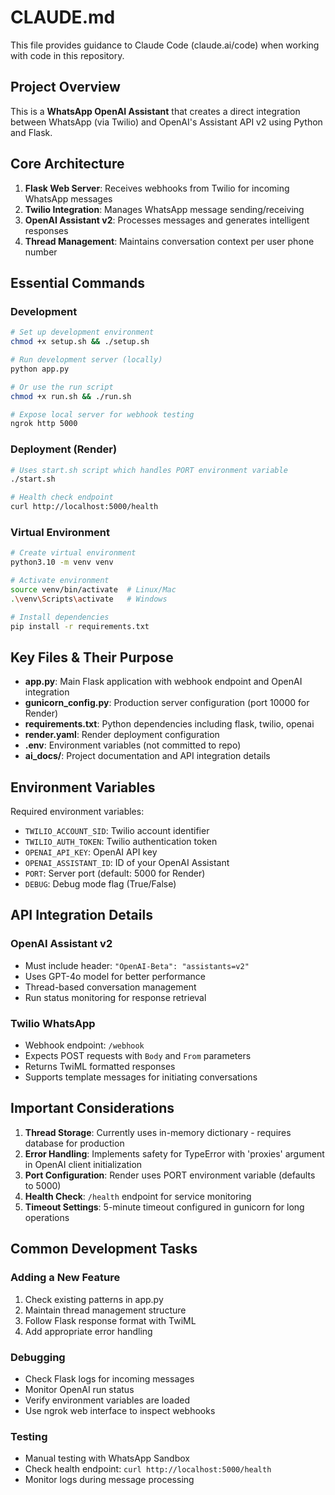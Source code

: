 # CLAUDE.md

This file provides guidance to Claude Code (claude.ai/code) when working with code in this repository.

## Project Overview

This is a **WhatsApp OpenAI Assistant** that creates a direct integration between WhatsApp (via Twilio) and OpenAI's Assistant API v2 using Python and Flask.

## Core Architecture

1. **Flask Web Server**: Receives webhooks from Twilio for incoming WhatsApp messages
2. **Twilio Integration**: Manages WhatsApp message sending/receiving
3. **OpenAI Assistant v2**: Processes messages and generates intelligent responses
4. **Thread Management**: Maintains conversation context per user phone number

## Essential Commands

### Development
```bash
# Set up development environment
chmod +x setup.sh && ./setup.sh

# Run development server (locally)
python app.py

# Or use the run script
chmod +x run.sh && ./run.sh

# Expose local server for webhook testing
ngrok http 5000
```

### Deployment (Render)
```bash
# Uses start.sh script which handles PORT environment variable
./start.sh

# Health check endpoint
curl http://localhost:5000/health
```

### Virtual Environment
```bash
# Create virtual environment
python3.10 -m venv venv

# Activate environment
source venv/bin/activate  # Linux/Mac
.\venv\Scripts\activate   # Windows

# Install dependencies
pip install -r requirements.txt
```

## Key Files & Their Purpose

- **app.py**: Main Flask application with webhook endpoint and OpenAI integration
- **gunicorn_config.py**: Production server configuration (port 10000 for Render)
- **requirements.txt**: Python dependencies including flask, twilio, openai
- **render.yaml**: Render deployment configuration
- **.env**: Environment variables (not committed to repo)
- **ai_docs/**: Project documentation and API integration details

## Environment Variables

Required environment variables:
- `TWILIO_ACCOUNT_SID`: Twilio account identifier
- `TWILIO_AUTH_TOKEN`: Twilio authentication token
- `OPENAI_API_KEY`: OpenAI API key
- `OPENAI_ASSISTANT_ID`: ID of your OpenAI Assistant
- `PORT`: Server port (default: 5000 for Render)
- `DEBUG`: Debug mode flag (True/False)

## API Integration Details

### OpenAI Assistant v2
- Must include header: `"OpenAI-Beta": "assistants=v2"`
- Uses GPT-4o model for better performance
- Thread-based conversation management
- Run status monitoring for response retrieval

### Twilio WhatsApp
- Webhook endpoint: `/webhook`
- Expects POST requests with `Body` and `From` parameters
- Returns TwiML formatted responses
- Supports template messages for initiating conversations

## Important Considerations

1. **Thread Storage**: Currently uses in-memory dictionary - requires database for production
2. **Error Handling**: Implements safety for TypeError with 'proxies' argument in OpenAI client initialization
3. **Port Configuration**: Render uses PORT environment variable (defaults to 5000)
4. **Health Check**: `/health` endpoint for service monitoring
5. **Timeout Settings**: 5-minute timeout configured in gunicorn for long operations

## Common Development Tasks

### Adding a New Feature
1. Check existing patterns in app.py
2. Maintain thread management structure
3. Follow Flask response format with TwiML
4. Add appropriate error handling

### Debugging
- Check Flask logs for incoming messages
- Monitor OpenAI run status
- Verify environment variables are loaded
- Use ngrok web interface to inspect webhooks

### Testing
- Manual testing with WhatsApp Sandbox
- Check health endpoint: `curl http://localhost:5000/health`
- Monitor logs during message processing